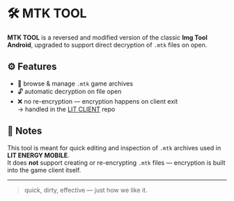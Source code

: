 # 🛠 MTK TOOL

**MTK TOOL** is a reversed and modified version of the classic **Img Tool Android**, upgraded to support direct decryption of `.mtk` files on open.

## ⚙️ Features

- 📂 browse & manage `.mtk` game archives  
- 🔓 automatic decryption on file open  
- ❌ no re-encryption — encryption happens on client exit  
  → handled in the [LIT CLIENT](https://github.com/psychobye/lit-client/) repo

## 📌 Notes

This tool is meant for quick editing and inspection of `.mtk` archives used in **LIT ENERGY MOBILE**.  
It does **not** support creating or re-encrypting `.mtk` files — encryption is built into the game client itself.

---

> quick, dirty, effective — just how we like it.
